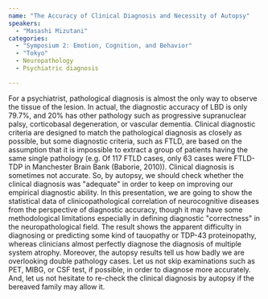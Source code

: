 ```yaml
---
name: "The Accuracy of Clinical Diagnosis and Necessity of Autopsy"
speakers:
  - "Masashi Mizutani"
categories:
  - "Symposium 2: Emotion, Cognition, and Behavior"
  - "Tokyo"
  - Neuropathology
  - Psychiatric diagnosis

---
```


For a psychiatrist, pathological diagnosis is almost the only way to observe the tissue of the lesion. In actual, the diagnostic accuracy of LBD is only 79.7%, and 20% has other pathology such as progressive supranuclear palsy, corticobasal degeneration, or vascular dementia. Clinical diagnostic criteria are designed to match the pathological diagnosis as closely as possible, but some diagnostic criteria, such as FTLD, are based on the assumption that it is impossible to extract a group of patients having the same single pathology (e.g. Of 117 FTLD cases, only 63 cases were FTLD-TDP in Manchester Brain Bank (Baborie, 2010)). Clinical diagnosis is sometimes not accurate. So, by autopsy, we should check whether the clinical diagnosis was "adequate" in order to keep on improving our empirical diagnostic ability.
In this presentation, we are going to show the statistical data of clinicopathological correlation of neurocognitive diseases from the perspective of diagnostic accuracy, though it may have some methodological limitations especially in defining diagnostic "correctness" in the neuropathological field.
The result shows the apparent difficulty in diagnosing or predicting some kind of tauopathy or TDP-43 proteinopathy, whereas clinicians almost perfectly diagnose the diagnosis of multiple system atrophy. Moreover, the autopsy results tell us how badly we are overlooking double pathology cases.
Let us not skip examinations such as PET, MIBG, or CSF test, if possible, in order to diagnose more accurately. And, let us not hesitate to re-check the clinical diagnosis by autopsy if the bereaved family may allow it.
